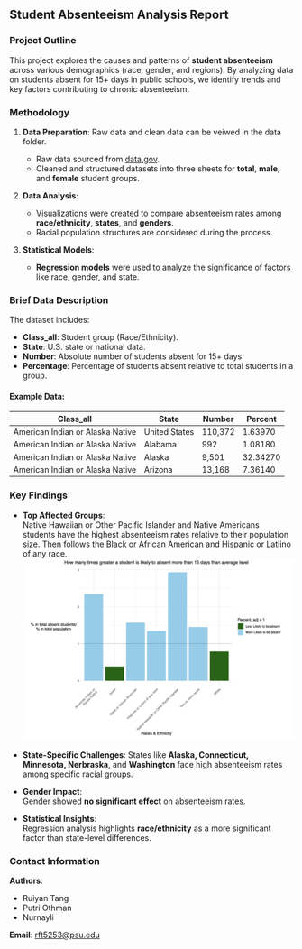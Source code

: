 ## **Student Absenteeism Analysis Report**

### **Project Outline**
This project explores the causes and patterns of **student absenteeism** across various demographics (race, gender, and regions). By analyzing data on students absent for 15+ days in public schools, we identify trends and key factors contributing to chronic absenteeism.

### **Methodology**
1. **Data Preparation**:
Raw data and clean data can be veiwed in the data folder.
   - Raw data sourced from [data.gov](https://catalog.data.gov/dataset/student-absenteeism-b0fcc).
   - Cleaned and structured datasets into three sheets for **total**, **male**, and **female** student groups.

2. **Data Analysis**:
   - Visualizations were created to compare absenteeism rates among **race/ethnicity**, **states**, and **genders**.
   - Racial population structures are considered during the process.

3. **Statistical Models**:
   - **Regression models** were used to analyze the significance of factors like race, gender, and state.

### **Brief Data Description**
The dataset includes:
- **Class_all**: Student group (Race/Ethnicity).
- **State**: U.S. state or national data.
- **Number**: Absolute number of students absent for 15+ days.
- **Percentage**: Percentage of students absent relative to total students in a group.

#### Example Data:
| Class_all                        | State         | Number  | Percent |
|----------------------------------|---------------|---------|---------|
| American Indian or Alaska Native | United States | 110,372 | 1.63970 |
| American Indian or Alaska Native | Alabama       | 992     | 1.08180 |
| American Indian or Alaska Native | Alaska        | 9,501   | 32.34270|
| American Indian or Alaska Native | Arizona       | 13,168  | 7.36140 |

### **Key Findings**
- **Top Affected Groups**:  
   Native Hawaiian or Other Pacific Islander and Native Americans students have the highest absenteeism rates relative to their population size. Then follows the  Black or African American and Hispanic or Latiino of any race.
  ![Top affected groups](graphs/WechatIMG147.jpg)
 
- **State-Specific Challenges**:
   States like **Alaska, Connecticut, Minnesota, Nerbraska**, and **Washington** face high absenteeism rates among specific racial groups.
- **Gender Impact**:  
   Gender showed **no significant effect** on absenteeism rates.
- **Statistical Insights**:  
   Regression analysis highlights **race/ethnicity** as a more significant factor than state-level differences.

### **Contact Information**
**Authors**:  
- Ruiyan Tang  
- Putri Othman  
- Nurnayli  

**Email**: rft5253@psu.edu
